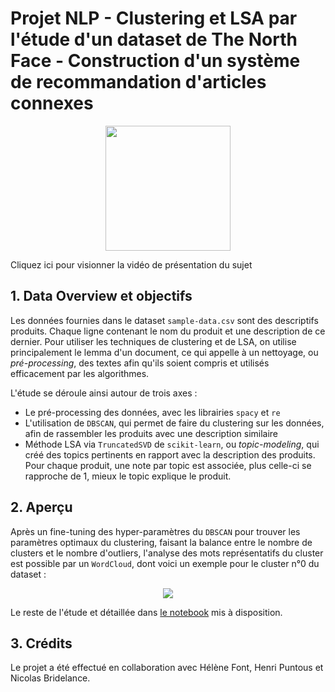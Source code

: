 # Projet NLP - Clustering et LSA par l'étude d'un dataset de The North Face - Construction d'un système de recommandation d'articles connexes

<p align='center'><img src='https://www.experience-outdoor.com/wp-content/uploads/2019/08/The-North-Face-marque-de-v%C3%AAtement-et-%C3%A9quipement-outdoor.jpg' width='200px'></p>

Cliquez ici pour visionner la vidéo de présentation du sujet

## 1. Data Overview et objectifs
Les données fournies dans le dataset `sample-data.csv` sont des descriptifs produits. Chaque ligne contenant le nom du produit et une description de ce dernier. 
Pour utiliser les techniques de clustering et de LSA, on utilise principalement le lemma d'un document, ce qui appelle à un nettoyage, ou *pré-processing*, des textes afin qu'ils soient compris et utilisés efficacement par les algorithmes.

L'étude se déroule ainsi autour de trois axes :
<ul>
  <li>Le pré-processing des données, avec les librairies <code>spacy</code> et <code>re</code></li>
  <li>L'utilisation de <code>DBSCAN</code>, qui permet de faire du clustering sur les données, afin de rassembler les produits avec une description similaire</li>
  <li>Méthode LSA via <code>TruncatedSVD</code> de <code>scikit-learn</code>, ou <i>topic-modeling</i>, qui créé des topics pertinents en rapport avec la description des produits.
    Pour chaque produit, une note par topic est associée, plus celle-ci se rapproche de 1, mieux le topic explique le produit.</li>
</ul>

## 2. Aperçu
Après un fine-tuning des hyper-paramètres du `DBSCAN` pour trouver les paramètres optimaux du clustering, faisant la balance entre le nombre de clusters et le nombre d'outliers, l'analyse des mots représentatifs du cluster est possible par un `WordCloud`, dont voici un exemple pour le cluster n°0 du dataset :
<p align='center'><img src="https://i.ibb.co/2sFZ5DW/1.png"></p>

Le reste de l'étude et détaillée dans <a href='https://github.com/Chedeta/the_north_face_nlp/blob/main/NorthFace_final.ipynb'>le notebook</a> mis à disposition.

## 3. Crédits
Le projet a été effectué en collaboration avec Hélène Font, Henri Puntous et Nicolas Bridelance.
